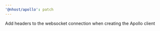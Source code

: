 ```yaml
---
'@nhost/apollo': patch
---
```


Add headers to the websocket connection when creating the Apollo client
